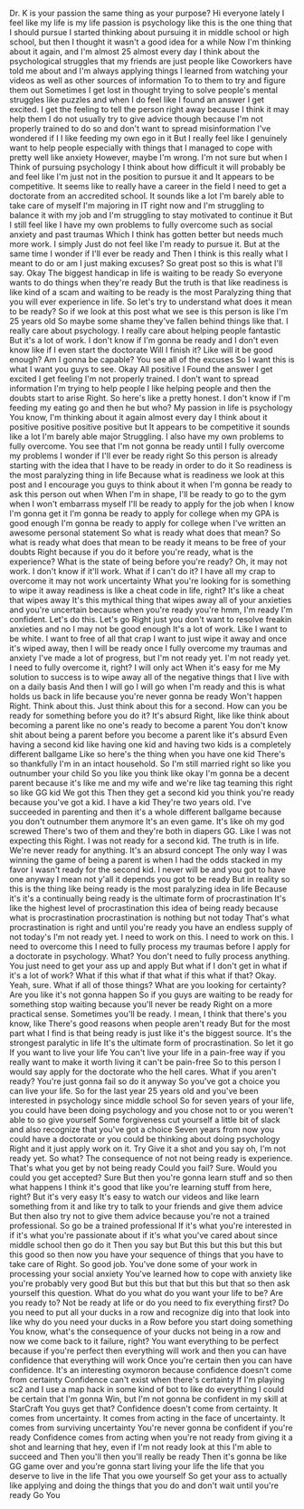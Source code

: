  Dr. K is your passion the same thing as your purpose? Hi everyone lately I feel like my life is my life passion is psychology like this is the one thing that I should pursue I started thinking about pursuing it in middle school or high school, but then I thought it wasn't a good idea for a while Now I'm thinking about it again, and I'm almost 25 almost every day I think about the psychological struggles that my friends are just people like Coworkers have told me about and I'm always applying things I learned from watching your videos as well as other sources of information To to them to try and figure them out Sometimes I get lost in thought trying to solve people's mental struggles like puzzles and when I do feel like I found an answer I get excited. I get the feeling to tell the person right away because I think it may help them I do not usually try to give advice though because I'm not properly trained to do so and don't want to spread misinformation I've wondered if I I like feeding my own ego in it But I really feel like I genuinely want to help people especially with things that I managed to cope with pretty well like anxiety However, maybe I'm wrong. I'm not sure but when I Think of pursuing psychology I think about how difficult it will probably be and feel like I'm just not in the position to pursue it and It appears to be competitive. It seems like to really have a career in the field I need to get a doctorate from an accredited school. It sounds like a lot I'm barely able to take care of myself I'm majoring in IT right now and I'm struggling to balance it with my job and I'm struggling to stay motivated to continue it But I still feel like I have my own problems to fully overcome such as social anxiety and past traumas Which I think has gotten better but needs much more work. I simply Just do not feel like I'm ready to pursue it. But at the same time I wonder if I'll ever be ready and Then I think is this really what I meant to do or am I just making excuses? So great post so this is what I'll say. Okay The biggest handicap in life is waiting to be ready So everyone wants to do things when they're ready But the truth is that like readiness is like kind of a scam and waiting to be ready is the most Paralyzing thing that you will ever experience in life. So let's try to understand what does it mean to be ready? So if we look at this post what we see is this person is like I'm 25 years old So maybe some shame they've fallen behind things like that. I really care about psychology. I really care about helping people fantastic But it's a lot of work. I don't know if I'm gonna be ready and I don't even know like if I even start the doctorate Will I finish it? Like will it be good enough? Am I gonna be capable? You see all of the excuses So I want this is what I want you guys to see. Okay All positive I Found the answer I get excited I get feeling I'm not properly trained. I don't want to spread information I'm trying to help people I like helping people and then the doubts start to arise Right. So here's like a pretty honest. I don't know if I'm feeding my eating go and then he but who? My passion in life is psychology You know, I'm thinking about it again almost every day I think about it positive positive positive positive but It appears to be competitive it sounds like a lot I'm barely able major Struggling. I also have my own problems to fully overcome. You see that I'm not gonna be ready until I fully overcome my problems I wonder if I'll ever be ready right So this person is already starting with the idea that I have to be ready in order to do it So readiness is the most paralyzing thing in life Because what is readiness we look at this post and I encourage you guys to think about it when I'm gonna be ready to ask this person out when When I'm in shape, I'll be ready to go to the gym when I won't embarrass myself I'll be ready to apply for the job when I know I'm gonna get it I'm gonna be ready to apply for college when my GPA is good enough I'm gonna be ready to apply for college when I've written an awesome personal statement So what is ready what does that mean? So what is ready what does that mean to be ready it means to be free of your doubts Right because if you do it before you're ready, what is the experience? What is the state of being before you're ready? Oh, it may not work. I don't know if it'll work. What if I can't do it? I have all my crap to overcome it may not work uncertainty What you're looking for is something to wipe it away readiness is like a cheat code in life, right? It's like a cheat that wipes away It's this mythical thing that wipes away all of your anxieties and you're uncertain because when you're ready you're hmm, I'm ready I'm confident. Let's do this. Let's go Right just you don't want to resolve freakin anxieties and no I may not be good enough It's a lot of work. Like I want to be white. I want to free of all that crap I want to just wipe it away and once it's wiped away, then I will be ready once I fully overcome my traumas and anxiety I've made a lot of progress, but I'm not ready yet. I'm not ready yet. I need to fully overcome it, right? I will only act When it's easy for me My solution to success is to wipe away all of the negative things that I live with on a daily basis And then I will go I will go when I'm ready and this is what holds us back in life because you're never gonna be ready Won't happen Right. Think about this. Just think about this for a second. How can you be ready for something before you do it? It's absurd Right, like like think about becoming a parent like no one's ready to become a parent You don't know shit about being a parent before you become a parent like it's absurd Even having a second kid like having one kid and having two kids is a completely different ballgame Like so here's the thing when you have one kid There's so thankfully I'm in an intact household. So I'm still married right so like you outnumber your child So you like you think like okay I'm gonna be a decent parent because it's like me and my wife and we're like tag teaming this right so like GG kid We got this Then they get a second kid you think you're ready because you've got a kid. I have a kid They're two years old. I've succeeded in parenting and then it's a whole different ballgame because you don't outnumber them anymore It's an even game. It's like oh my god screwed There's two of them and they're both in diapers GG. Like I was not expecting this Right. I was not ready for a second kid. The truth is in life. We're never ready for anything. It's an absurd concept The only way I was winning the game of being a parent is when I had the odds stacked in my favor I wasn't ready for the second kid. I never will be and you got to have one anyway I mean not y'all it depends you got to be ready But in reality so this is the thing like being ready is the most paralyzing idea in life Because it's it's a continually being ready is the ultimate form of procrastination It's like the highest level of procrastination this idea of being ready because what is procrastination procrastination is nothing but not today That's what procrastination is right and until you're ready you have an endless supply of not today's I'm not ready yet. I need to work on this. I need to work on this. I need to overcome this I need to fully process my traumas before I apply for a doctorate in psychology. What? You don't need to fully process anything. You just need to get your ass up and apply But what if I don't get in what if it's a lot of work? What if this what if that what if this what if that? Okay. Yeah, sure. What if all of those things? What are you looking for certainty? Are you like it's not gonna happen So if you guys are waiting to be ready for something stop waiting because you'll never be ready Right on a more practical sense. Sometimes you'll be ready. I mean, I think that there's you know, like There's good reasons when people aren't ready But for the most part what I find is that being ready is just like it's the biggest source. It's the strongest paralytic in life It's the ultimate form of procrastination. So let it go If you want to live your life You can't live your life in a pain-free way if you really want to make it worth living it can't be pain-free So to this person I would say apply for the doctorate who the hell cares. What if you aren't ready? You're just gonna fail so do it anyway So you've got a choice you can live your life. So for the last year 25 years old and you've been interested in psychology since middle school So for seven years of your life, you could have been doing psychology and you chose not to or you weren't able to so give yourself Some forgiveness cut yourself a little bit of slack and also recognize that you've got a choice Seven years from now you could have a doctorate or you could be thinking about doing psychology Right and it just apply work on it. Try Give it a shot and you say oh, I'm not ready yet. So what? The consequence of not not being ready is experience. That's what you get by not being ready Could you fail? Sure. Would you could you get accepted? Sure But then you're gonna learn stuff and so then what happens I think it's good that like you're learning stuff from here, right? But it's very easy It's easy to watch our videos and like learn something from it and like try to talk to your friends and give them advice But then also try not to give them advice because you're not a trained professional. So go be a trained professional If it's what you're interested in if it's what you're passionate about if it's what you've cared about since middle school then go do it Then you say but But this but this but this but this good so then now you have your sequence of things that you have to take care of Right. So good job. You've done some of your work in processing your social anxiety You've learned how to cope with anxiety like you're probably very good But but this but that but this but that so then ask yourself this question. What do you what do you want your life to be? Are you ready to? Not be ready at life or do you need to fix everything first? Do you need to put all your ducks in a row and recognize dig into that look into like why do you need your ducks in a Row before you start doing something You know, what's the consequence of your ducks not being in a row and now we come back to it failure, right? You want everything to be perfect because if you're perfect then everything will work and then you can have confidence that everything will work Once you're certain then you can have confidence. It's an interesting oxymoron because confidence doesn't come from certainty Confidence can't exist when there's certainty If I'm playing sc2 and I use a map hack in some kind of bot to like do everything I could be certain that I'm gonna Win, but I'm not gonna be confident in my skill at StarCraft You guys get that? Confidence doesn't come from certainty. It comes from uncertainty. It comes from acting in the face of uncertainty. It comes from surviving uncertainty You're never gonna be confident if you're ready Confidence comes from acting when you're not ready from giving it a shot and learning that hey, even if I'm not ready look at this I'm able to succeed and Then you'll then you'll really be ready Then it's gonna be like GG game over and you're gonna start living your life the life that you deserve to live in the life That you owe yourself So get your ass to actually like applying and doing the things that you do and don't wait until you're ready Go You
